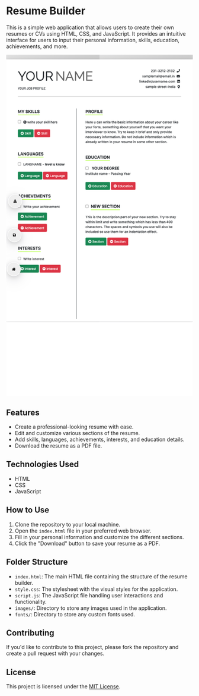 # Resume Builder

This is a simple web application that allows users to create their own resumes or CVs using HTML, CSS, and JavaScript. It provides an intuitive interface for users to input their personal information, skills, education, achievements, and more.

![Resume Builder](/img.png)


## Features

- Create a professional-looking resume with ease.
- Edit and customize various sections of the resume.
- Add skills, languages, achievements, interests, and education details.
- Download the resume as a PDF file.

## Technologies Used

- HTML
- CSS
- JavaScript

## How to Use

1. Clone the repository to your local machine.
2. Open the `index.html` file in your preferred web browser.
3. Fill in your personal information and customize the different sections.
4. Click the "Download" button to save your resume as a PDF.

## Folder Structure

- `index.html`: The main HTML file containing the structure of the resume builder.
- `style.css`: The stylesheet with the visual styles for the application.
- `script.js`: The JavaScript file handling user interactions and functionality.
- `images/`: Directory to store any images used in the application.
- `fonts/`: Directory to store any custom fonts used.

## Contributing

If you'd like to contribute to this project, please fork the repository and create a pull request with your changes.

## License

This project is licensed under the [MIT License](LICENSE).

